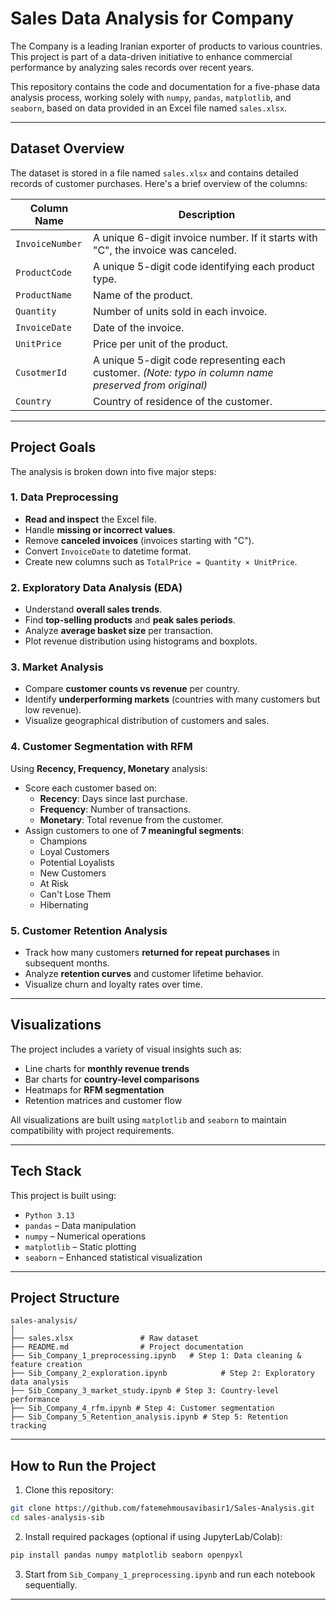 
#  Sales Data Analysis for Company

The Company is a leading Iranian exporter of products to various countries. This project is part of a data-driven initiative to enhance commercial performance by analyzing sales records over recent years.

This repository contains the code and documentation for a five-phase data analysis process, working solely with `numpy`, `pandas`, `matplotlib`, and `seaborn`, based on data provided in an Excel file named `sales.xlsx`.

---

##  Dataset Overview

The dataset is stored in a file named `sales.xlsx` and contains detailed records of customer purchases. Here's a brief overview of the columns:

| Column Name      | Description |
|------------------|-------------|
| `InvoiceNumber`  | A unique 6-digit invoice number. If it starts with "C", the invoice was canceled. |
| `ProductCode`    | A unique 5-digit code identifying each product type. |
| `ProductName`    | Name of the product. |
| `Quantity`       | Number of units sold in each invoice. |
| `InvoiceDate`    | Date of the invoice. |
| `UnitPrice`      | Price per unit of the product. |
| `CusotmerId`     | A unique 5-digit code representing each customer. *(Note: typo in column name preserved from original)* |
| `Country`        | Country of residence of the customer. |

---

##  Project Goals

The analysis is broken down into five major steps:

### 1.  Data Preprocessing

- **Read and inspect** the Excel file.
- Handle **missing or incorrect values**.
- Remove **canceled invoices** (invoices starting with "C").
- Convert `InvoiceDate` to datetime format.
- Create new columns such as `TotalPrice = Quantity × UnitPrice`.

### 2.  Exploratory Data Analysis (EDA)

- Understand **overall sales trends**.
- Find **top-selling products** and **peak sales periods**.
- Analyze **average basket size** per transaction.
- Plot revenue distribution using histograms and boxplots.

### 3.  Market Analysis

- Compare **customer counts vs revenue** per country.
- Identify **underperforming markets** (countries with many customers but low revenue).
- Visualize geographical distribution of customers and sales.

### 4.  Customer Segmentation with RFM

Using **Recency, Frequency, Monetary** analysis:
- Score each customer based on:
  - **Recency**: Days since last purchase.
  - **Frequency**: Number of transactions.
  - **Monetary**: Total revenue from the customer.
- Assign customers to one of **7 meaningful segments**:
  - Champions
  - Loyal Customers
  - Potential Loyalists
  - New Customers
  - At Risk
  - Can't Lose Them
  - Hibernating

### 5.  Customer Retention Analysis

- Track how many customers **returned for repeat purchases** in subsequent months.
- Analyze **retention curves** and customer lifetime behavior.
- Visualize churn and loyalty rates over time.

---

##  Visualizations

The project includes a variety of visual insights such as:

- Line charts for **monthly revenue trends**
- Bar charts for **country-level comparisons**
- Heatmaps for **RFM segmentation**
- Retention matrices and customer flow

All visualizations are built using `matplotlib` and `seaborn` to maintain compatibility with project requirements.

---

##  Tech Stack

This project is built using:

- `Python 3.13`
- `pandas` – Data manipulation
- `numpy` – Numerical operations
- `matplotlib` – Static plotting
- `seaborn` – Enhanced statistical visualization

---

##  Project Structure

```
sales-analysis/
│
├── sales.xlsx               # Raw dataset
├── README.md                # Project documentation
├── Sib_Company_1_preprocessing.ipynb   # Step 1: Data cleaning & feature creation
├── Sib_Company_2_exploration.ipynb            # Step 2: Exploratory data analysis
├── Sib_Company_3_market_study.ipynb # Step 3: Country-level performance
├── Sib_Company_4_rfm.ipynb # Step 4: Customer segmentation
├── Sib_Company_5_Retention_analysis.ipynb # Step 5: Retention tracking
```

---

##  How to Run the Project

1. Clone this repository:
```bash
git clone https://github.com/fatemehmousavibasir1/Sales-Analysis.git
cd sales-analysis-sib
```

2. Install required packages (optional if using JupyterLab/Colab):
```bash
pip install pandas numpy matplotlib seaborn openpyxl
```

3. Start from `Sib_Company_1_preprocessing.ipynb` and run each notebook sequentially.

---
